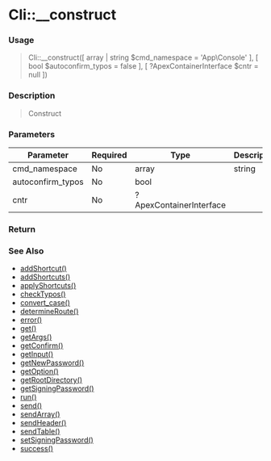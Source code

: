 
# Cli::__construct 

### Usage

>  Cli::__construct([ array | string $cmd_namespace = 'App\Console' ], [ bool $autoconfirm_typos = false ], [ ?ApexContainerInterface $cntr = null ])

### Description

> Construct

### Parameters

Parameter | Required | Type | Description
------------- |------------- |------------- |------------- 
cmd_namespace | No | array | string |
autoconfirm_typos | No | bool |
cntr | No | ?ApexContainerInterface |

### Return
>  
### See Also

* [addShortcut()](addshortcut.md)
* [addShortcuts()](addshortcuts.md)
* [applyShortcuts()](applyshortcuts.md)
* [checkTypos()](checktypos.md)
* [convert_case()](convert_case.md)
* [determineRoute()](determineroute.md)
* [error()](error.md)
* [get()](get.md)
* [getArgs()](getargs.md)
* [getConfirm()](getconfirm.md)
* [getInput()](getinput.md)
* [getNewPassword()](getnewpassword.md)
* [getOption()](getoption.md)
* [getRootDirectory()](getrootdirectory.md)
* [getSigningPassword()](getsigningpassword.md)
* [run()](run.md)
* [send()](send.md)
* [sendArray()](sendarray.md)
* [sendHeader()](sendheader.md)
* [sendTable()](sendtable.md)
* [setSigningPassword()](setsigningpassword.md)
* [success()](success.md)


